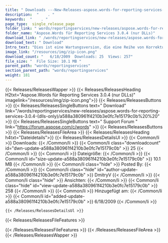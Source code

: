 ```yaml
---
title: " Downloads ---New-Releases-aspose.words-for-reporting-services-3.0.4-(nur-dlls) . "
description:  "    . " 
keywords:  "    . " 
page_type:  single_release_page
folder_link: " words/reportingservices/new-releases/aspose.words-for-reporting-services-3.0.4-(dlls-only)/"
folder_name: "Aspose.Words für Reporting Services 3.0.4 (nur DLLs)"
download_link: " /words/reportingservices/new-releases/aspose.words-for-reporting-services-3.0.4-(dlls-only)/a588a380961f4210b3e0fc7e15179c0b"
download_text: " Download"
Intro_text: "Dies ist eine Wartungsversion, die eine Reihe von Korrekturen enthält."
image_link: "/resources/img/zip-icon.png"
download_count: "   6/18/2009  Downloads: 25  Views: 257"
file_size: "  File Size: 10.1 MB "
parent_path: "words/reportingservices"
section_parent_path: "words/reportingservices"
weight: 181
---
```


{{< Releases/ReleasesWapper >}}
  {{< Releases/ReleasesHeading H2txt="Aspose.Words für Reporting Services 3.0.4 (nur DLLs)" imagelink="/resources/img/zip-icon.png">}}
  {{< Releases/ReleasesButtons >}}
    {{< Releases/ReleasesSingleButtons text=" Download" link="/words/reportingservices/new-releases/aspose.words-for-reporting-services-3.0.4-(dlls-only)/a588a380961f4210b3e0fc7e15179c0b%20%20" >}}
    {{< Releases/ReleasesSingleButtons text=" Support Forum " link="https://forum.aspose.com/c/words" >}}
  {{< Releases/ReleasesButtons >}}
  {{< Releases/ReleasesFileArea >}}
    {{< Releases/ReleasesHeading h4txt="Dateidetails">}}
    {{< Releases/ReleasesDetailsUl >}}
            {{< Common/li >}} Downloads: {{< /Common/li >}}
      {{< Common/li class="downloadcount" id="dwn-update-a588a380961f4210b3e0fc7e15179c0b" >}} 25 {{< /Common/li >}}
      {{< Common/li >}} Dateigröße: {{< /Common/li >}}
      {{< Common/li id="size-update-a588a380961f4210b3e0fc7e15179c0b" >}} 10.1 MB {{< /Common/li >}} 
      {{< Common/li  class="hide" >}} Posted By: {{< /Common/li >}} 
      {{< Common/li class="hide" id="author-update-a588a380961f4210b3e0fc7e15179c0b" >}} DmitryV {{< /Common/li >}}
      {{< Common/li class="hide" >}} Ansichten: {{< /Common/li >}}
      {{< Common/li class="hide" id="view-update-a588a380961f4210b3e0fc7e15179c0b" >}} 258 {{< /Common/li >}}
      {{< Common/li >}} Hinzugefügt am: {{< /Common/li >}}
      {{< Common/li id="added-update-a588a380961f4210b3e0fc7e15179c0b" >}} 6/18/2009 {{< /Common/li >}} 

    {{< /Releases/ReleasesDetailsUl >}}

  {{< Releases/ReleasesFileFeatures >}}
      
  {{< /Releases/ReleasesFileFeatures >}}
 {{< /Releases/ReleasesFileArea >}}
{{< /Releases/ReleasesWapper >}}




